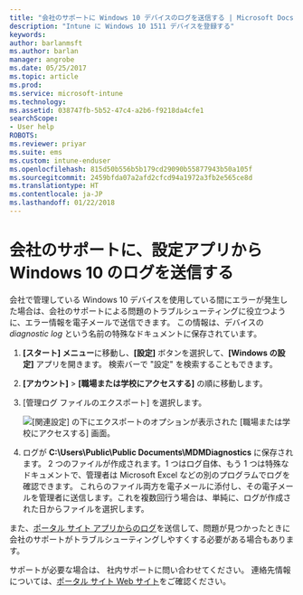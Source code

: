 ```yaml
---
title: "会社のサポートに Windows 10 デバイスのログを送信する | Microsoft Docs"
description: "Intune に Windows 10 1511 デバイスを登録する"
keywords: 
author: barlanmsft
ms.author: barlan
manager: angrobe
ms.date: 05/25/2017
ms.topic: article
ms.prod: 
ms.service: microsoft-intune
ms.technology: 
ms.assetid: 038747fb-5b52-47c4-a2b6-f9218da4cfe1
searchScope:
- User help
ROBOTS: 
ms.reviewer: priyar
ms.suite: ems
ms.custom: intune-enduser
ms.openlocfilehash: 815d50b556b5b179cd29090b55877943b50a105f
ms.sourcegitcommit: 2459bfda07a2afd2cfcd94a1972a3fb2e565ce8d
ms.translationtype: HT
ms.contentlocale: ja-JP
ms.lasthandoff: 01/22/2018
---
```

# <a name="send-logs-to-your-company-support-from-the-settings-app-for-windows-10"></a>会社のサポートに、設定アプリから Windows 10 のログを送信する

会社で管理している Windows 10 デバイスを使用している間にエラーが発生した場合は、会社のサポートによる問題のトラブルシューティングに役立つように、エラー情報を電子メールで送信できます。 この情報は、デバイスの _diagnostic log_ という名前の特殊なドキュメントに保存されています。

1. **[スタート] メニュー**に移動し、**[設定]** ボタンを選択して、**[Windows の設定]** アプリを開きます。 検索バーで "設定" を検索することもできます。
2. **[アカウント]** > **[職場または学校にアクセスする]** の順に移動します。
3. [管理ログ ファイルのエクスポート] を選択します。

   ![[関連設定] の下にエクスポートのオプションが表示された [職場または学校にアクセスする] 画面。](./media/w10-export-logs.png)

4. ログが **C:\Users\Public\Public Documents\MDMDiagnostics** に保存されます。 2 つのファイルが作成されます。1 つはログ自体、もう 1 つは特殊なドキュメントで、管理者は Microsoft Excel などの別のプログラムでログを確認できます。 これらのファイル両方を電子メールに添付し、その電子メールを管理者に送信します。これを複数回行う場合は、単純に、ログが作成された日からファイルを選択します。 

また、[ポータル サイト アプリからのログ](send-logs-to-your-it-admin-cp-windows.md)を送信して、問題が見つかったときに会社のサポートがトラブルシューティングしやすくする必要がある場合もあります。 

サポートが必要な場合は、 社内サポートに問い合わせてください。 連絡先情報については、[ポータル サイト Web サイト](https://portal.manage.microsoft.com#HelpDeskDialog)をご確認ください。
